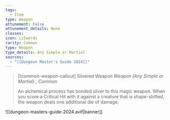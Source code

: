 ```yaml
---
tags:
  - Item
type: Weapon
attunement: False
attunement_details: None
classes:
icon: LiSwords
rarity: Common
type: Weapon
type_details: Any Simple or Martial
sources: 
  - "[[Dungeon Master's Guide 2024]]"
---
```

>[!common-weapon-callout] Silvered Weapon
>_Weapon (Any Simple or Martial) , Common_
>
>An alchemical process has bonded silver to this magic weapon. When you score a Critical Hit with it against a creature that is shape-shifted, the weapon deals one additional die of damage.
>


![[dungeon-masters-guide-2024.avif|banner]]
